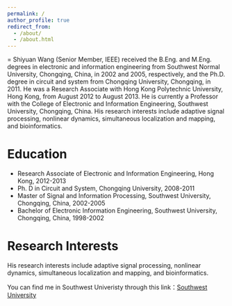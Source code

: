 ```yaml
---
permalink: /
author_profile: true
redirect_from: 
  - /about/
  - /about.html
---
```


=
Shiyuan Wang (Senior Member, IEEE) received the B.Eng. and M.Eng. degrees in electronic and information engineering from Southwest Normal University, Chongqing, China, in 2002 and 2005, respectively, and the Ph.D. degree in circuit and system from Chongqing University, Chongqing, in 2011. He was a Research Associate with Hong Kong Polytechnic University, Hong Kong, from August 2012 to August 2013. He is currently a Professor with the College of Electronic and Information Engineering, Southwest University, Chongqing, China. His research interests include adaptive signal processing, nonlinear dynamics, simultaneous localization and mapping, and bioinformatics.

Education
=
* Research Associate of Electronic and Information Engineering, Hong Kong, 2012-2013
* Ph. D in Circuit and System, Chongqing University, 2008-2011
* Master of Signal and Information Processing, Southwest University, Chongqing, China, 2002-2005
* Bachelor of Electronic Information Engineering, Southwest University, Chongqing, China, 1998-2002


Research Interests
=
His research interests include adaptive signal processing, nonlinear dynamics, simultaneous localization and mapping, and bioinformatics.

You can find me in Southwest Univeristy through this link：[Southwest University](http://ceie.swu.edu.cn/info/1019/1022.htm)
